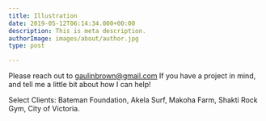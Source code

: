 ```yaml
---
title: Illustration
date: 2019-05-12T06:14:34.000+00:00
description: This is meta description.
authorImage: images/about/author.jpg
type: post

---
```

Please reach out to gaulinbrown@gmail.com If you have a project in mind, and tell me a little bit about how I can help!

Select Clients: Bateman Foundation, Akela Surf, Makoha Farm, Shakti Rock Gym, City of Victoria. 